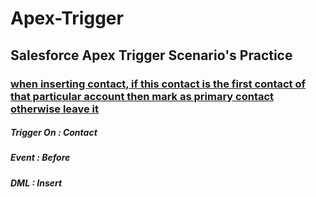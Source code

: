 # Apex-Trigger
## Salesforce Apex Trigger Scenario's Practice

### [when inserting contact, if this contact is the first contact of that particular account then mark as primary contact otherwise leave it]()

##### Trigger On  : Contact
##### Event       : Before
##### DML         : Insert
